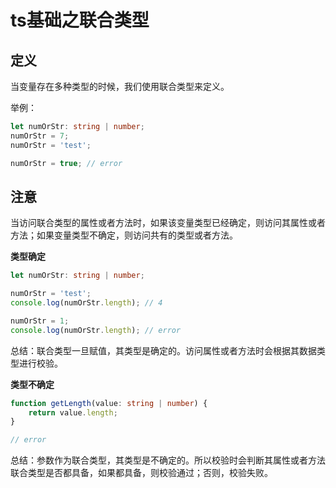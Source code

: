 # ts基础之联合类型

## 定义

当变量存在多种类型的时候，我们使用联合类型来定义。

举例：

```ts
let numOrStr: string | number;
numOrStr = 7;
numOrStr = 'test';

numOrStr = true; // error
```

## 注意

当访问联合类型的属性或者方法时，如果该变量类型已经确定，则访问其属性或者方法；如果变量类型不确定，则访问共有的类型或者方法。

**类型确定**

```ts
let numOrStr: string | number;

numOrStr = 'test';
console.log(numOrStr.length); // 4

numOrStr = 1;
console.log(numOrStr.length); // error
```

总结：联合类型一旦赋值，其类型是确定的。访问属性或者方法时会根据其数据类型进行校验。

**类型不确定**

```ts
function getLength(value: string | number) {
    return value.length;
}

// error
```

总结：参数作为联合类型，其类型是不确定的。所以校验时会判断其属性或者方法联合类型是否都具备，如果都具备，则校验通过；否则，校验失败。